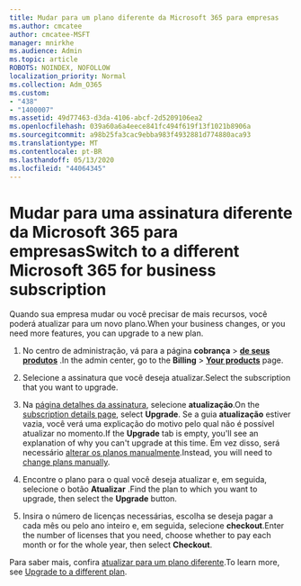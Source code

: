 ```yaml
---
title: Mudar para um plano diferente da Microsoft 365 para empresas
ms.author: cmcatee
author: cmcatee-MSFT
manager: mnirkhe
ms.audience: Admin
ms.topic: article
ROBOTS: NOINDEX, NOFOLLOW
localization_priority: Normal
ms.collection: Adm_O365
ms.custom:
- "438"
- "1400007"
ms.assetid: 49d77463-d3da-4106-abcf-2d5209106ea2
ms.openlocfilehash: 039a60a6a4eece841fc494f619f13f1021b8906a
ms.sourcegitcommit: a98b25fa3cac9ebba983f4932881d774880aca93
ms.translationtype: MT
ms.contentlocale: pt-BR
ms.lasthandoff: 05/13/2020
ms.locfileid: "44064345"
---
```

# <a name="switch-to-a-different-microsoft-365-for-business-subscription"></a><span data-ttu-id="5d7f6-102">Mudar para uma assinatura diferente da Microsoft 365 para empresas</span><span class="sxs-lookup"><span data-stu-id="5d7f6-102">Switch to a different Microsoft 365 for business subscription</span></span>

<span data-ttu-id="5d7f6-103">Quando sua empresa mudar ou você precisar de mais recursos, você poderá atualizar para um novo plano.</span><span class="sxs-lookup"><span data-stu-id="5d7f6-103">When your business changes, or you need more features, you can upgrade to a new plan.</span></span>
  
1. <span data-ttu-id="5d7f6-104">No centro de administração, vá para a página **cobrança** \> **[de seus produtos](https://go.microsoft.com/fwlink/p/?linkid=842054)** .</span><span class="sxs-lookup"><span data-stu-id="5d7f6-104">In the admin center, go to the **Billing** \> **[Your products](https://go.microsoft.com/fwlink/p/?linkid=842054)** page.</span></span>

2. <span data-ttu-id="5d7f6-105">Selecione a assinatura que você deseja atualizar.</span><span class="sxs-lookup"><span data-stu-id="5d7f6-105">Select the subscription that you want to upgrade.</span></span>

3. <span data-ttu-id="5d7f6-106">Na [página detalhes da assinatura](https://admin.microsoft.com/AdminPortal/Home#/subscriptions/webdirect%252F0dbaa202-d590-4529-98c2-a5e2ebaac702), selecione **atualização**.</span><span class="sxs-lookup"><span data-stu-id="5d7f6-106">On the [subscription details page](https://admin.microsoft.com/AdminPortal/Home#/subscriptions/webdirect%252F0dbaa202-d590-4529-98c2-a5e2ebaac702), select **Upgrade**.</span></span>  <span data-ttu-id="5d7f6-107">Se a guia **atualização** estiver vazia, você verá uma explicação do motivo pelo qual não é possível atualizar no momento.</span><span class="sxs-lookup"><span data-stu-id="5d7f6-107">If the **Upgrade** tab is empty, you'll see an explanation of why you can't upgrade at this time.</span></span> <span data-ttu-id="5d7f6-108">Em vez disso, será necessário [alterar os planos manualmente](https://docs.microsoft.com/microsoft-365/commerce/subscriptions/change-plans-manually?view=o365-worldwide).</span><span class="sxs-lookup"><span data-stu-id="5d7f6-108">Instead, you will need to [change plans manually](https://docs.microsoft.com/microsoft-365/commerce/subscriptions/change-plans-manually?view=o365-worldwide).</span></span>

4. <span data-ttu-id="5d7f6-109">Encontre o plano para o qual você deseja atualizar e, em seguida, selecione o botão **Atualizar** .</span><span class="sxs-lookup"><span data-stu-id="5d7f6-109">Find the plan to which you want to upgrade, then select the **Upgrade** button.</span></span>

5. <span data-ttu-id="5d7f6-110">Insira o número de licenças necessárias, escolha se deseja pagar a cada mês ou pelo ano inteiro e, em seguida, selecione **checkout**.</span><span class="sxs-lookup"><span data-stu-id="5d7f6-110">Enter the number of licenses that you need, choose whether to pay each month or for the whole year, then select **Checkout**.</span></span>

<span data-ttu-id="5d7f6-111">Para saber mais, confira [atualizar para um plano diferente](https://docs.microsoft.com/office365/admin/subscriptions-and-billing/upgrade-to-different-plan).</span><span class="sxs-lookup"><span data-stu-id="5d7f6-111">To learn more, see [Upgrade to a different plan](https://docs.microsoft.com/office365/admin/subscriptions-and-billing/upgrade-to-different-plan).</span></span>
